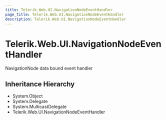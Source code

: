 ```yaml
---
title: Telerik.Web.UI.NavigationNodeEventHandler
page_title: Telerik.Web.UI.NavigationNodeEventHandler
description: Telerik.Web.UI.NavigationNodeEventHandler
---
```


# Telerik.Web.UI.NavigationNodeEventHandler

NavigationNode data bound event handler

## Inheritance Hierarchy

* System.Object
* System.Delegate
* System.MulticastDelegate
* Telerik.Web.UI.NavigationNodeEventHandler

